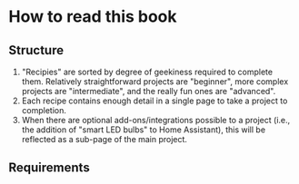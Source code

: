 # How to read this book

## Structure

1. "Recipies" are sorted by degree of geekiness required to complete them. Relatively straightforward projects are "beginner", more complex projects are "intermediate", and the really fun ones are "advanced".
2. Each recipe contains enough detail in a single page to take a project to completion.
3. When there are optional add-ons/integrations possible to a project (i.e., the addition of "smart LED bulbs" to Home Assistant), this will be reflected as a sub-page of the main project.

## Requirements
